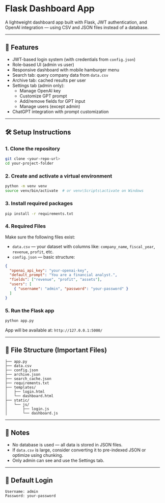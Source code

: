 # Flask Dashboard App

A lightweight dashboard app built with Flask, JWT authentication, and OpenAI integration — using CSV and JSON files instead of a database.

---

## 🚀 Features
- JWT-based login system (with credentials from `config.json`)
- Role-based UI (admin vs user)
- Responsive dashboard with mobile hamburger menu
- Search tab: query company data from `data.csv`
- Archive tab: cached results per user
- Settings tab (admin only):
  - Manage OpenAI key
  - Customize GPT prompt
  - Add/remove fields for GPT input
  - Manage users (except admin)
- ChatGPT integration with prompt customization

---

## 🛠 Setup Instructions

### 1. Clone the repository
```bash
git clone <your-repo-url>
cd your-project-folder
```

### 2. Create and activate a virtual environment
```bash
python -m venv venv
source venv/bin/activate  # or venv\Scripts\activate on Windows
```

### 3. Install required packages
```bash
pip install -r requirements.txt
```

### 4. Required Files
Make sure the following files exist:

- `data.csv` — your dataset with columns like: `company_name`, `fiscal_year`, `revenue`, `profit`, etc.
- `config.json` — basic structure:
```json
{
  "openai_api_key": "your-openai-key",
  "default_prompt": "You are a financial analyst.",
  "fields": ["revenue", "profit", "assets"],
  "users": [
    { "username": "admin", "password": "your-password" }
  ]
}
```

### 5. Run the Flask app
```bash
python app.py
```

App will be available at: `http://127.0.0.1:5000/`

---

## 📂 File Structure (Important Files)
```
├── app.py
├── data.csv
├── config.json
├── archive.json
├── search_cache.json
├── requirements.txt
├── templates/
│   ├── login.html
│   └── dashboard.html
├── static/
│   └── js/
│       ├── login.js
│       └── dashboard.js
```

---

## 📌 Notes
- No database is used — all data is stored in JSON files.
- If `data.csv` is large, consider converting it to pre-indexed JSON or optimize using chunking.
- Only admin can see and use the Settings tab.

---

## 🔐 Default Login
```
Username: admin
Password: your-password
```